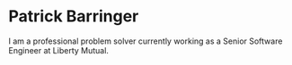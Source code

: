 # Patrick Barringer

I am a professional problem solver currently working as a Senior Software Engineer at Liberty Mutual.
